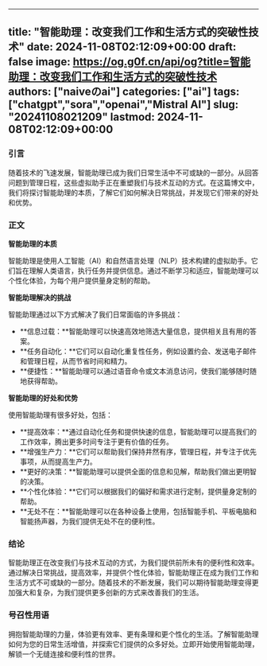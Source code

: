 
---
title: "智能助理：改变我们工作和生活方式的突破性技术"
date: 2024-11-08T02:12:09+00:00
draft: false
image: https://og.g0f.cn/api/og?title=智能助理：改变我们工作和生活方式的突破性技术
authors: ["naiveのai"]
categories: ["ai"]
tags: ["chatgpt","sora","openai","Mistral AI"]
slug: "20241108021209"
lastmod: 2024-11-08T02:12:09+00:00
---
### 引言

随着技术的飞速发展，智能助理已成为我们日常生活中不可或缺的一部分。从回答问题到管理日程，这些虚拟助手正在重塑我们与技术互动的方式。在这篇博文中，我们将探讨智能助理的本质，了解它们如何解决日常挑战，并发现它们带来的好处和优势。

### 正文

**智能助理的本质**

智能助理是使用人工智能（AI）和自然语言处理（NLP）技术构建的虚拟助手。它们旨在理解人类语言，执行任务并提供信息。通过不断学习和适应，智能助理可以个性化体验，为每个用户提供量身定制的帮助。

**智能助理解决的挑战**

智能助理通过以下方式解决了我们日常面临的许多挑战：

* **信息过载：**智能助理可以快速高效地筛选大量信息，提供相关且有用的答案。
* **任务自动化：**它们可以自动化重复性任务，例如设置约会、发送电子邮件和管理日程，从而节省时间和精力。
* **便捷性：**智能助理可以通过语音命令或文本消息访问，使我们能够随时随地获得帮助。

**智能助理的好处和优势**

使用智能助理有很多好处，包括：

* **提高效率：**通过自动化任务和提供快速的信息，智能助理可以提高我们的工作效率，腾出更多时间专注于更有价值的任务。
* **增强生产力：**它们可以帮助我们保持井然有序，管理日程，并专注于优先事项，从而提高生产力。
* **更好的决策：**智能助理可以提供全面的信息和见解，帮助我们做出更明智的决策。
* **个性化体验：**它们可以根据我们的偏好和需求进行定制，提供量身定制的帮助。
* **无处不在：**智能助理可以在各种设备上使用，包括智能手机、平板电脑和智能扬声器，为我们提供无处不在的便利性。

### 结论

智能助理正在改变我们与技术互动的方式，为我们提供前所未有的便利性和效率。通过解决日常挑战，提高效率，并提供个性化体验，智能助理正在成为我们工作和生活方式不可或缺的一部分。随着技术的不断发展，我们可以期待智能助理变得更加强大和复杂，为我们提供更多创新的方式来改善我们的生活。

### 号召性用语

拥抱智能助理的力量，体验更有效率、更有条理和更个性化的生活。了解智能助理如何为您的日常生活增值，并探索它们提供的众多好处。立即开始使用智能助理，解锁一个无缝连接和便利性的世界。